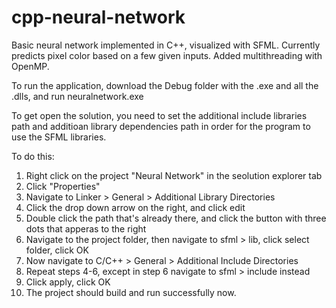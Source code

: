 # cpp-neural-network
Basic neural network implemented in C++, visualized with SFML. Currently predicts pixel color based on a few given inputs. Added multithreading with OpenMP.

To run the application, download the Debug folder with the .exe and all the .dlls, and run neuralnetwork.exe

To get open the solution, you need to set the additional include libraries path and additioan library dependencies path in order for the program to use the SFML libraries.

To do this:
1. Right click on the project "Neural Network" in the seolution explorer tab
2. Click "Properties"
3. Navigate to Linker > General > Additional Library Directories
4. Click the drop down arrow on the right, and click edit
5. Double click the path that's already there, and click the button with three dots that apperas to the right
6. Navigate to the project folder, then navigate to sfml > lib, click select folder, click OK
7. Now navigate to C/C++ > General > Additional Include Directories
8. Repeat steps 4-6, except in step 6 navigate to sfml > include instead
9. Click apply, click OK
10. The project should build and run successfully now.
